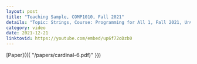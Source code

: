 ```yaml
---
layout: post
title: "Teaching Sample, COMP1010, Fall 2021"
details: "Topic: Strings, Course: Programming for All 1, Fall 2021, Unviersity of Utah Asia Campus, Type: Remote Instruction"
category: video
date: 2021-12-21
linktovid: https://youtube.com/embed/up6f72oDzb0
---
```


[Paper]({{ "/papers/cardinal-6.pdf)" }})
